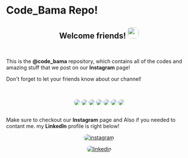 # Code_Bama Repo!

<h2 align='center'>Welcome friends! <img src="https://raw.githubusercontent.com/MartinHeinz/MartinHeinz/master/wave.gif" width="30px"></h2>
<br/>
<p>This is the <b>@code_bama</b> repository, which contains all of the codes and amazing stuff that we post on our <b>Instagram</b> page!</p>

<p>Don't forget to let your friends know about our channel!</p><br/>


<p align="center">
<img align=center src="https://img.shields.io/badge/Python-informational?style=flat&logo=Python&logoColor=3776AB&color=292A2D" />
<img align=center src="https://img.shields.io/badge/Django-informational?style=flat&logo=Django&logoColor=044a16&color=292A2D" />
<img align=center src="https://img.shields.io/badge/HTML-informational?style=flat&logo=HTML5&logoColor=E34F26&color=292A2D" />
<img align=center src="https://img.shields.io/badge/CSS-informational?style=flat&logo=CSS3&logoColor=1572B6&color=292A2D" />
<img align=center src="https://img.shields.io/badge/Javascript-informational?style=flat&logo=Javascript&logoColor=F7DF1E&color=292A2D" />
<img align=center src="https://img.shields.io/badge/PostgreSQL-informational?style=flat&logo=PostgreSQL&logoColor=4169E1&color=292A2D" />
<img align=center src="https://img.shields.io/badge/React-informational?style=flat&logo=React&logoColor=61DAFB&color=292A2D" />
<br/>
</p>

<br/>
Make sure to checkout our <b>Instagram</b> page and Also if you needed to contant me. my <b>LinkedIn</b> profile is right below!

<style>
    img {
        border-radius: 8px;
    }
</style>

[<p align="center"><img align="center" alt="instagram" src="https://img.shields.io/badge/Instagram-E4405F?style=for-the-badge&logo=Instagram&logoColor=white" /></p>][1]

[<p align="center"><img align="center" alt="linkedin" src="https://img.shields.io/badge/LinkedIn-0077B5?style=for-the-badge&logo=linkedin&logoColor=white" /></p>][1]



[instaIMG]: https://i.imgur.com/OgUDrnB.png
[1]: https://www.linkedin.com/in/homayoon-alimohammadi/
